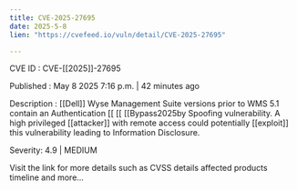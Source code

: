 ```yaml
---
title: CVE-2025-27695
date: 2025-5-8
lien: "https://cvefeed.io/vuln/detail/CVE-2025-27695"

---
```


CVE ID : CVE-[[2025]]-27695

Published :  May 8
2025
7:16 p.m. | 42 minutes ago

Description :  [[Dell]] Wyse Management Suite
versions prior to WMS 5.1 contain an Authentication  [[ [[ [[Bypass2025by Spoofing vulnerability. A high privileged  [[attacker]] with remote access could potentially  [[exploit]] this vulnerability
leading to Information Disclosure.

Severity: 4.9 | MEDIUM

Visit the link for more details
such as CVSS details
affected products
timeline
and more...
